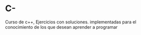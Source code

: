 # C-
Curso de c++, Ejercicios con soluciones. implementadas para el conocimiento de los que desean aprender a programar
